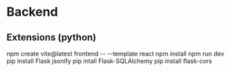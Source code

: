 # Backend

## Extensions (python)
npm create vite@latest 	frontend -- --template react
npm install
npm run dev
pip install Flask jsonify
pip intall Flask-SQLAlchemy
pip install flask-cors  